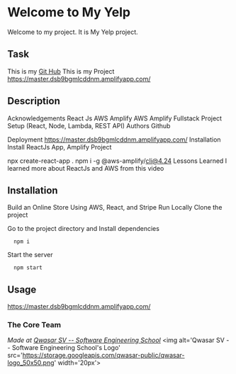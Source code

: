 # Welcome to My Yelp
Welcome to my project. It is My Yelp project.

## Task
This is my <a href="https://github.com/urmonovadiyora/My-Yelp">Git Hub</a>
This is my Project <a href="https://master.dsb9bgmlcddnm.amplifyapp.com/">https://master.dsb9bgmlcddnm.amplifyapp.com/</a>

## Description
Acknowledgements
React Js
AWS Amplify
AWS Amplify Fullstack Project Setup (React, Node, Lambda, REST API)
Authors
Github

Deployment
  https://master.dsb9bgmlcddnm.amplifyapp.com/
Installation
Install ReactJs App, Amplify Project

  npx create-react-app .
  npm i -g @aws-amplify/cli@4.24
Lessons Learned
I learned more about ReactJs and AWS from this video


## Installation
Build an Online Store Using AWS, React, and Stripe
Run Locally
Clone the project

Go to the project directory and Install dependencies
```
  npm i
```
Start the server
```
  npm start
```
## Usage
https://master.dsb9bgmlcddnm.amplifyapp.com/

### The Core Team


<span><i>Made at <a href='https://qwasar.io'>Qwasar SV -- Software Engineering School</a></i></span>
<span><img alt='Qwasar SV -- Software Engineering School's Logo' src='https://storage.googleapis.com/qwasar-public/qwasar-logo_50x50.png' width='20px'></span>